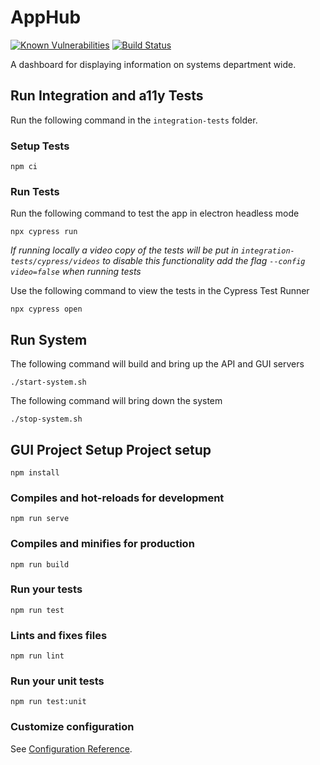 # AppHub 

[![Known Vulnerabilities](https://snyk.io/test/github/esdc-devx/AppHub/badge.svg?targetFile=app-hub-api%2Fpackage.json)](https://snyk.io/test/github/esdc-devx/AppHub?targetFile=app-hub-api%2Fpackage.json)
[![Build Status](https://dev.azure.com/dx-team/AppHub/_apis/build/status/esdc-devx.AppHub?branchName=master)](https://dev.azure.com/dx-team/AppHub/_build/latest?definitionId=2&branchName=master)

A dashboard for displaying information on systems department wide. 

## Run Integration and a11y Tests

Run the following command in the `integration-tests` folder. 

### Setup Tests
```
npm ci
```

### Run Tests
Run the following command to test the app in electron headless mode
```
npx cypress run
```
_If running locally a video copy of the tests will be put in `integration-tests/cypress/videos` to disable this functionality add the flag `--config video=false` when running tests_

Use the following command to view the tests in the Cypress Test Runner
```
npx cypress open
```

## Run System 

The following command will build and bring up the API and GUI servers
```
./start-system.sh
```

The following command will bring down the system 
```
./stop-system.sh
```





## GUI Project Setup Project setup
```
npm install
```

### Compiles and hot-reloads for development
```
npm run serve
```

### Compiles and minifies for production
```
npm run build
```

### Run your tests
```
npm run test
```

### Lints and fixes files
```
npm run lint
```

### Run your unit tests
```
npm run test:unit
```

### Customize configuration
See [Configuration Reference](https://cli.vuejs.org/config/).
